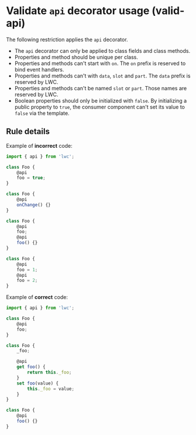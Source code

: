 # Validate `api` decorator usage (valid-api)

The following restriction applies the `api` decorator.

-   The `api` decorator can only be applied to class fields and class methods.
-   Properties and method should be unique per class.
-   Properties and methods can't start with `on`. The `on` prefix is reserved to bind event handlers.
-   Properties and methods can't with `data`, `slot` and `part`. The `data` prefix is reserved by LWC.
-   Properties and methods can't be named `slot` or `part`. Those names are reserved by LWC.
-   Boolean properties should only be initialized with `false`. By initializing a public property to `true`, the consumer component can't set its value to `false` via the template.

## Rule details

Example of **incorrect** code:

```js
import { api } from 'lwc';

class Foo {
    @api
    foo = true;
}

class Foo {
    @api
    onChange() {}
}

class Foo {
    @api
    foo;
    @api
    foo() {}
}

class Foo {
    @api
    foo = 1;
    @api
    foo = 2;
}
```

Example of **correct** code:

```js
import { api } from 'lwc';

class Foo {
    @api
    foo;
}

class Foo {
    _foo;

    @api
    get foo() {
        return this._foo;
    }
    set foo(value) {
        this._foo = value;
    }
}

class Foo {
    @api
    foo() {}
}
```
